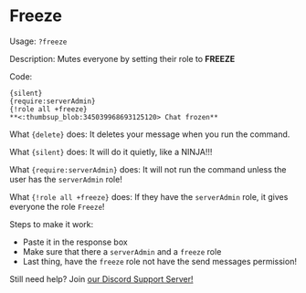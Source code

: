 # Freeze
Usage: ```?freeze```

Description: Mutes everyone by setting their role to **FREEZE**

Code:
```{delete}
{silent}
{require:serverAdmin}
{!role all +freeze}
**<:thumbsup_blob:345039968693125120> Chat frozen**
```

What ```{delete}``` does: It deletes your message when you run the command.

What ```{silent}``` does: It will do it quietly, like a NINJA!!!

What ```{require:serverAdmin}``` does: It will not run the command unless the user has the ```serverAdmin``` role!

What ```{!role all +freeze}``` does: If they have the ```serverAdmin``` role, it gives everyone the role ```Freeze```!


Steps to make it work:
- Paste it in the response box
- Make sure that there a ```serverAdmin``` and a ```freeze``` role
- Last thing, have the ```freeze``` role not have the send messages permission!

Still need help? Join <a href="https://discord.gg/fACYsbu">our Discord Support Server!</a>
